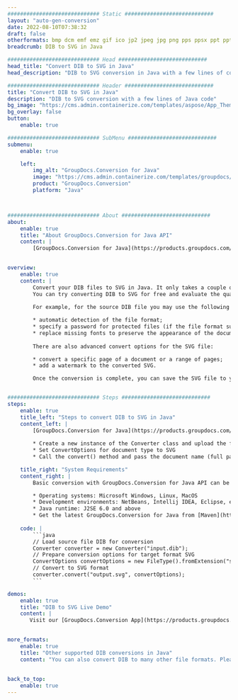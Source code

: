 ```yaml
---
############################# Static ############################
layout: "auto-gen-conversion"
date: 2022-08-10T07:38:32
draft: false
otherformats: bmp dcm emf emz gif ico jp2 jpeg jpg png pps ppsx ppt pptx psb psd svg svgz tga tif tiff webp wmf wmz
breadcrumb: DIB to SVG in Java

############################# Head ############################
head_title: "Convert DIB to SVG in Java"
head_description: "DIB to SVG conversion in Java with a few lines of code. Convert over 160 file formats using the GroupDocs document conversion API for Java"

############################# Header ############################
title: "Convert DIB to SVG in Java"
description: "DIB to SVG conversion with a few lines of Java code"
bg_image: "https://cms.admin.containerize.com/templates/aspose/App_Themes/V3/images/bg/header1.png"
bg_overlay: false
button:
    enable: true

############################# SubMenu ############################
submenu:
    enable: true

    left:
        img_alt: "GroupDocs.Conversion for Java"
        image: "https://cms.admin.containerize.com/templates/groupdocs/images/product-logos/90x90-noborder/groupdocs-conversion-java.png"
        product: "GroupDocs.Conversion"
        platform: "Java"



############################# About ############################
about:
    enable: true
    title: "About GroupDocs.Conversion for Java API"
    content: |
        [GroupDocs.Conversion for Java](https://products.groupdocs.com/conversion/java/) is an advanced file format conversion API for converting between popular image and document formats such as Microsoft Office, OpenDocument, PDF, HTML, email, CAD. and much more with just a few lines of code. The native API automatically detects the formats of the original documents and offers many options for customizing the converted documents. Along with the function of extracting information from a document, it also supports caching of the conversion results to the local disk by default. However, any type of cache storage can be supported by implementing the appropriate interfaces - Amazon S3, Dropbox, Google Drive, Windows Azure, Reddis, or any others.
    

overview:
    enable: true
    content: |
        Convert your DIB files to SVG in Java. It only takes a couple of lines of Java code on any platform of your choice, such as Windows, Linux, macOS.
        You can try converting DIB to SVG for free and evaluate the quality of the conversion results. Along with simple file conversion scripts, you can try more sophisticated options for loading the DIB source file and storing the SVG output. 
        
        For example, for the source DIB file you may use the following load options:

        * automatic detection of the file format;
        * specify a password for protected files (if the file format supports it);
        * replace missing fonts to preserve the appearance of the document.
        
        There are also advanced convert options for the SVG file:

        * convert a specific page of a document or a range of pages;
        * add a watermark to the converted SVG.

        Once the conversion is complete, you can save the SVG file to your local file path or to any third party storage such as FTP, Amazon S3, Google Drive, Dropbox etc. Please note - to convert DIB to SVG, you do not need to install any additional software, such as MS Office, Open Office, Adobe Acrobat Reader etc.


############################# Steps ############################
steps:
    enable: true
    title_left: "Steps to convert DIB to SVG in Java"
    content_left: |
        [GroupDocs.Conversion for Java](https://products.groupdocs.com/conversion/java/) allows developers to easily convert DIB file to SVG with a few lines of code.
        
        * Create a new instance of the Converter class and upload the file DIB with the full path
        * Set ConvertOptions for document type to SVG
        * Call the convert() method and pass the document name (full path) and format (SVG) as a parameter

    title_right: "System Requirements"
    content_right: |
        Basic conversion with GroupDocs.Conversion for Java API can be done with just a few lines of code. Our APIs are supported on all major platforms and operating systems. Before executing the code below, make sure you have the following prerequisites installed on your system.

        * Operating systems: Microsoft Windows, Linux, MacOS
        * Development environments: NetBeans, Intellij IDEA, Eclipse, etc.
        * Java runtime: J2SE 6.0 and above
        * Get the latest GroupDocs.Conversion for Java from [Maven](https://repository.groupdocs.com/webapp/#/artifacts/browse/tree/General/repo/com/groupdocs/groupdocs-conversion)
         
    code: |
        ```java    
        // Load source file DIB for conversion
        Converter converter = new Converter("input.dib");
        // Prepare conversion options for target format SVG
        ConvertOptions convertOptions = new FileType().fromExtension("svg").getConvertOptions();
        // Convert to SVG format
        converter.convert("output.svg", convertOptions);
        ```

demos:
    enable: true
    title: "DIB to SVG Live Demo"
    content: |
       Visit our [GroupDocs.Conversion App](https://products.groupdocs.app/conversion/family) website and try DIB to SVG conversion now. The free demo has the following benefits
          

more_formats:
    enable: true
    title: "Other supported DIB conversions in Java"
    content: "You can also convert DIB to many other file formats. Please see the list below."
       
       
back_to_top:
    enable: true
---
```


